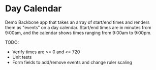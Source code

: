 # Day Calendar

Demo Backbone app that takes an array of start/end times and renders them as "events" on a day
calendar.  Start/end times are in minutes from 9:00am, and the calendar shows times ranging
from 9:00am to 9:00pm.

TODO:
- Verify times are >= 0 and <= 720
- Unit tests
- Form fields to add/remove events and change ruler scaling
